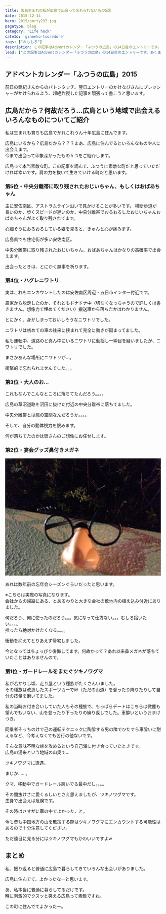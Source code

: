 ```yaml
---
title: 広島生まれの私が広島で出会って忘れられないもの5選
date: 2015-12-14
hero: 2015/enrty237.jpg
pagetype: blog
category: 'Life hack'
cateId: 'ginneko-tsuredure'
tags: ["おもしろ"]
description: この記事はAdventカレンダー「ふつうの広島」の14日目のエントリーです。あくまで私の広島でのふつうに変かもーってことを5つご紹介します。
lead: ["この記事はAdventカレンダー「ふつうの広島」の14日目のエントリーです。あくまで私の広島でのふつうに変かもーってことを5つご紹介します。"]
---
```

## アドベントカレンダー「ふつうの広島」2015
前日の亜紀さんからのバトンタッチ。翌日エントリーのかけなびさんにプレッシャーがかけられるよう、超絶炸裂した記事を頑張って書こうと思います。

## 広島だから？何故だろう…広島という地域で出会えるいろんなものについてご紹介
私は生まれも育ちも広島でかれこれうん十年広島に住んでます。

広島にいるから？広島だから？？？まあ、広島に住んでるといろんなものや人に出会えます。<br>
今まで出会って印象深かったもの５つをご紹介します。

広島って本当素敵な町。この記事を読んで、ふつうに素敵な町だと思っていただければ幸いです。肩の力を抜いて生きていける町だと思います。

### 第5位・中央分離帯に取り残されたおじいちゃん、もしくはおばあちゃん
主に安佐南区、アストラムライン沿いで見かけることが多いです。
横断歩道が長いのか、歩くスピードが遅いのか、中央分離帯でおろおろしたおじいちゃんおばあちゃんがよく取り残されてます。

心細そうにおろおろしている姿を見ると、きゅんと心が痛みます。

広島県でも住宅街が多い安佐南区。

中央分離帯に取り残されたおじいちゃん、おばあちゃんはかなりの高確率で出会えます。

出会ったときは、とにかく無事を祈ります。

### 第4位・ハグレニワトリ
実はこれもエンカウントしたのは安佐南区周辺・五日市インター付近です。

農家から脱走したのか、それともドナドナ中（切なくなっちゃうので詳しくは書きません。想像力で埋めてください）搬送車から落ちたかはわかりません。

とにかく、身がしまっておいしそうなニワトリでした。

ニワトリは初めての車の往来に挟まれて完全に動きが固まってました。

私も運転中、道路のど真ん中にいるニワトリに動揺し一瞬目を疑いましたが、ニワトリでした。

まさかあんな場所にニワトリが…。

衝撃的で忘れられませんでした。。。

### 第3位・大人のお…
これもなんでこんなところに落ちてたんだろう。。。。

広島の草沼道路を沼田に抜けた付近の中央分離帯に落ちてました。

中央分離帯とは魔の空間なんだろうか。。。。

そして、自分の動体視力を恨みます。

何が落ちてたのかは皆さんのご想像にお任せします。

### 第2位・宴会グッズ鼻付きメガネ
![宴会グッズ鼻付きメガネ](./images/2015/entry237-1.jpg)

あれは数年前の忘年会シーズンぐらいだったと思います。

※こちらは実際の写真になります。<br>
会社からの帰路にある、とあるわりと大きな会社の敷地内の植え込み付近にありました。

何だろう、何に使ったのだろう。。。気になって仕方ない。。。むしろ拾いたい。。。。<br>
拾ったら絶対かけたくなる。。。。

衝動を抑えてとりあえず帰宅しました。

今となってはちょっぴり後悔してます。何故かって？あれ以来鼻メガネが落ちていたことはありませんので。

### 第1位・ガードレールをまたぐツキノワグマ
私が若かりし頃、走り屋という種族がたくさんいました。<br>
その種族は改造したスポーツカーで峠（ただの山道）を登ったり降りたりして自分の技量を磨いてました。

私の当時お付き合いしていた人もその種族で、もっぱらデートはこちらは微塵も望んでもいない、山を登ったり下ったりの繰り返しでした。車酔いというおまけつき。

同乗者そっちのけで己の運転テクニックに陶酔する男の隣でひたすら車酔いに耐えるなど、今考えなくても苦行の他ないです。

そんな意味不明な峠を攻めるという自己満に付き合っていたときです。<br>
広島の湯来という地域の山奥で…

ツキノワグマに遭遇。

まじか……。

クマ、移動中でガードレール跨いでる最中だし。。。。

その間抜けさに愛くるしいとさえ思えましたが、ツキノワグマです。<br>
生身で出会えば危険です。

その時はさすがに車の中でよかった、と。

今も昔も中国地方の山を散策する際はツキノワグマにエンカウントする可能性はあるので十分注意してください。

ただ遠目に見る分にはツキノワグマもかわいいですよw

## まとめ
私、振り返ると普通に広島で暮らしてきていろんな出会いがありました。

広島に住んでて、よかったなーと思います。

あ、私本当に普通に暮らしてるだけです。<br>
時に刺激的でクスッと笑える広島って素敵ですね。

この町に住んでてよかったー。
